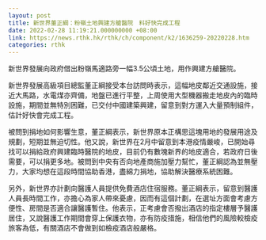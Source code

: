 ```yaml
---
layout: post
title: 新世界董正綱：粉嶺土地興建方艙醫院　料好快完成工程
date: 2022-02-28 11:19:21.000000000 +08:00
link: https://news.rthk.hk/rthk/ch/component/k2/1636259-20220228.htm
categories: rthk
---
```


新世界發展向政府借出粉嶺馬適路旁一幅3.5公頃土地，用作興建方艙醫院。

新世界發展高級項目總監董正綱接受本台訪問時表示，這幅地皮鄰近交通設施，接近大馬路，水電煤亦齊備，地盤已進行平整，上周使用大型機器搬走地皮內的臨時設施，期間並無特別困難，已交付中國建築興建，留意到對方運入大量預制組件，估計好快會完成工程。

被問到捐地如何影響生意，董正綱表示，新世界原本正構思這塊用地的發展用途及規劃，短期並無迫切性。他又說，新世界在2月中留意到本港疫情嚴峻，已開始尋找可以捐給政府興建臨時醫院的地皮，目前仍有數塊新界的地皮適合，若政府日後需要，可以捐更多地。被問到中央有否向地產商施加壓力幫忙，董正綱認為並無壓力，大家均想在這段時間協助香港，盡綿力捐地，協助解決醫療系統困難。

另外，新世界亦計劃向醫護人員提供免費酒店住宿服務。董正綱表示，留意到醫護人員長時間工作，亦擔心為家人帶來憂慮，因而有這個計劃，在選址方面會考慮方便性、房間是否適合讓醫護暫住。他表示，正考慮會否撥出酒店的指定樓層予醫護居住，又說醫護工作期間會穿上保護衣物，亦有防疫措施，相信他們的風險較檢疫旅客為低，有關酒店不會做到如檢疫酒店般嚴格。
